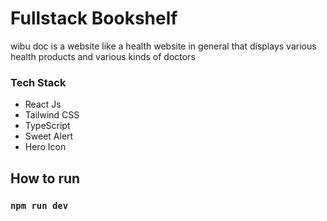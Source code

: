 # Fullstack Bookshelf

wibu doc ​​​​is a website like a health website in general that displays various health products and various kinds of doctors

### Tech Stack
+ React Js
+ Tailwind CSS
+ TypeScript
+ Sweet Alert
+ Hero Icon

## How to run  
### `npm run dev` 





